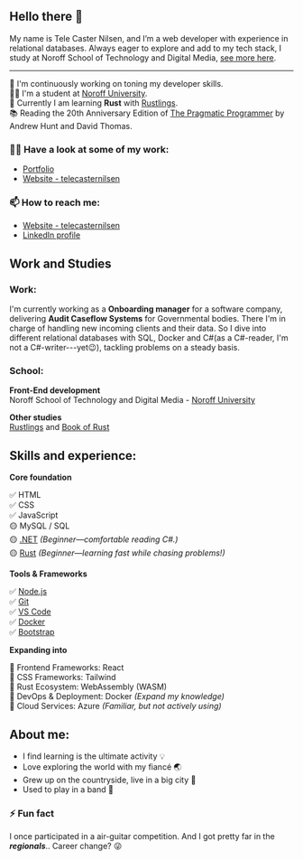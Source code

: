 ## Hello there 👋

My name is Tele Caster Nilsen, and I’m a web developer with experience in relational databases. Always eager to explore and add to my tech stack, I study at Noroff School of Technology and Digital Media, [see more here](#work-and-studies).

---

🔭 I'm continuously working on toning my developer skills.<br/>
👨‍🎓 I'm a student at [Noroff University](#studies).<br/>
🌱 Currently I am learning **Rust** with [Rustlings](https://github.com/rust-lang/rustlings).<br/>
📚 Reading the 20th Anniversary Edition of [The Pragmatic Programmer](https://www.goodreads.com/book/show/45280024-the-pragmatic-programmer) by Andrew Hunt and David Thomas.

### 👨‍💻 Have a look at some of my work:

- [Portfolio](https://telecasteren.github.io/)
- [Website - telecasternilsen](https://telecasternilsen.netlify.app/)

### 📫 How to reach me:

- [Website - telecasternilsen](https://telecasternilsen.netlify.app/)
- [LinkedIn profile](https://www.linkedin.com/in/tele-caster-nilsen-7002b9249/)

## Work and Studies

### Work:

I'm currently working as a **Onboarding manager** for a software company, delivering **Audit Caseflow Systems** for Governmental bodies. There I'm in charge of handling new incoming clients and their data. So I dive into different relational databases with SQL, Docker and C#(as a C#-reader, I'm not a C#-writer---yet😉), tackling problems on a steady basis.

### School:<br/>

**Front-End development**<br/>
Noroff School of Technology and Digital Media - [Noroff University](https://www.noroff.no/en/studies/vocational-school/front-end-development)

**Other studies**<br/>
[Rustlings](https://github.com/rust-lang/rustlings) and [Book of Rust](https://doc.rust-lang.org/stable/book/)

## Skills and experience:

**Core foundation**

✅ HTML<br/>
✅ CSS<br/>
✅ JavaScript<br/>
🟡 MySQL / SQL<br/>
🟡 [.NET](https://dotnet.microsoft.com/en-us/) _(Beginner—comfortable reading C#.)_<br/>
🟡 [Rust](https://doc.rust-lang.org/stable/book/) _(Beginner—learning fast while chasing problems!)_

**Tools & Frameworks**

✅ [Node.js](https://nodejs.org/en)<br/>
✅ [Git](https://git-scm.com/)<br/>
✅ [VS Code](https://code.visualstudio.com/)<br/>
✅ [Docker](https://www.docker.com/)<br/>
✅ [Bootstrap](https://getbootstrap.com/)<br/>

**Expanding into**

🚀 Frontend Frameworks: React<br/>
🚀 CSS Frameworks: Tailwind<br/>
🚀 Rust Ecosystem: WebAssembly (WASM)<br/>
🚀 DevOps & Deployment: Docker _(Expand my knowledge)_<br/>
🚀 Cloud Services: Azure _(Familiar, but not actively using)_

## About me:

- I find learning is the ultimate activity 💡
- Love exploring the world with my fiancé 🌏
- Grew up on the countryside, live in a big city 🌆
- Used to play in a band 🎸

### ⚡ Fun fact

I once participated in a air-guitar competition. And I got pretty far in the **_regionals_**.. Career change? 😜
